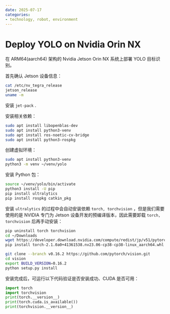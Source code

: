 ```yaml
---
date: 2025-07-17
categories:
- technology, robot, environment
---
```


# Deploy YOLO on Nvidia Orin NX

在 ARM64(aarch64) 架构的 Nvidia Jetson Orin NX 系统上部署 YOLO 目标识别。

首先确认 Jetson 设备信息：

<!-- more -->

```bash
cat /etc/nv_tegra_release
jetson_release
uname -m
```

安装 `jet-pack` .

安装相关依赖：

```bash
sudo apt install libopenblas-dev
sudo apt install python3-venv
sudo apt install ros-noetic-cv-bridge
sudo apt install python3-rospkg
```

创建虚拟环境：

```bash
sudo apt install python3-venv
python3 -m venv ~/venv/yolo
```

安装 Python 包：

```bash
source ~/venv/yolo/bin/activate
python3 install -U pip
pip install ultralytics
pip install rospkg catkin_pkg
```

安装 `ultralytics` 的过程中会自动安装依赖 `torch, torchvision` ，但是我们需要使用的是 NVIDIA 专门为 Jetson 设备开发的预编译版本，因此需要卸载  `torch, torchvision` 后再手动安装：

```bash
pip uninstall torch torchvision
cd ~/Downloads
wget https://developer.download.nvidia.com/compute/redist/jp/v51/pytorch/torch-2.1.0a0+41361538.nv23.06-cp38-cp38-linux_aarch64.whl
pip install torch-2.1.0a0+41361538.nv23.06-cp38-cp38-linux_aarch64.whl

git clone --branch v0.16.2 https://github.com/pytorch/vision.git
cd vision
export BUILD_VERSION=0.16.2
python setup.py install
```

安装完成后，可运行以下代码验证是否安装成功、CUDA 是否可用：

```python
import torch
import torchvision
print(torch.__version__)
print(torch.cuda.is_available())
print(torchvision.__version__)
```

